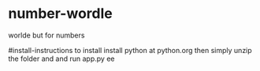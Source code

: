 # number-wordle
worlde but for numbers


#install-instructions
to install install python at python.org then simply unzip the folder and and run app.py
ee
